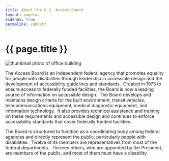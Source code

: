 ```yaml
---
title: About the U.S. Access Board
layout: pagetoc
sidenav: true
permalink: /about/
---
```


# {{ page.title }}

<img src="../img/board-office-small.jpg" alt="thumbnail photo of office building" class="float-right tablet:width-1/3 padding-left-3 padding-top-1">

The Access Board is an independent federal agency that promotes equality for people with disabilities through leadership in accessible design and the development of accessibility guidelines and standards.&nbsp;
Created in 1973 to ensure access to federally funded facilities, the Board is now a leading source of information on accessible design.&nbsp;
The Board develops and maintains design criteria for the built environment, transit vehicles, telecommunications equipment, medical diagnostic equipment, and information technology.&nbsp; It also provides technical assistance and training on these requirements and accessible design and continues to enforce accessibility standards that cover federally funded facilities.

The Board is structured to function as a coordinating body among federal agencies and directly represent the public, particularly people with disabilities.&nbsp;
Twelve of its members are representatives from most of the federal departments.&nbsp;
Thirteen others, who are appointed by the President, are members of the public, and most of them must have a disability.
